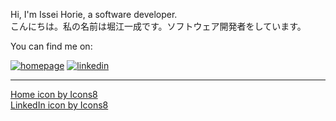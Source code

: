 Hi, I'm Issei Horie, a software developer. <br />
こんにちは。私の名前は堀江一成です。ソフトウェア開発者をしています。

You can find me on:

[![homepage](https://img.icons8.com/ios/50/000000/home.png)][1]
[![linkedin](https://img.icons8.com/ios/50/000000/linkedin.png)][2]

[1]: https://www.is2ei.com/
[2]: https://www.linkedin.com/in/horie

<!--
**is2ei/is2ei** is a ✨ _special_ ✨ repository because its `README.md` (this file) appears on your GitHub profile.

Here are some ideas to get you started:

- 🔭 I’m currently working on ...
- 🌱 I’m currently learning ...
- 👯 I’m looking to collaborate on ...
- 🤔 I’m looking for help with ...
- 💬 Ask me about ...
- 📫 How to reach me: ...
- 😄 Pronouns: ...
- ⚡ Fun fact: ...
-->

---
<a href="https://icons8.com/icon/6AGHyLA8bTw4/home">Home icon by Icons8</a><br />
<a href="https://icons8.com/icon/447/linkedin">LinkedIn icon by Icons8</a>
